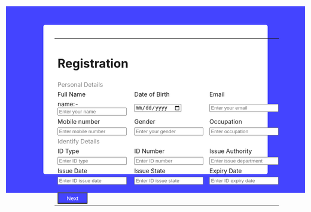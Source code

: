 <html>
 <head>
 <style>
 body{
 display: flex;
 justify-content: center;
 align-items: center;
 }
 .inner{ 
 background-color:white;
 height:400px;
 width:600px;
 border-radius:5px;
 }
 table{
 margin-left: 30px;
 padding-top: 20px;
 }
 .outer{
 background-color:rgb(68, 68, 255);
 height: 500px;
 width: 800px;
 display: flex;
 justify-content: center;
 align-items: center;
 }
 </style>
 </head>
 <body>
 <form>
 <div class="outer">
<div class="inner">
    <table>
    <tr><td><h1>Registration</h1></td>
    </tr> 
    <tr>
    <td style="color: gray;">Personal Details</td>
    </tr>
    <tr>
    <td><label for="name">Full Name</label></td>
    <td><label for="dob">Date of Birth</label></td> 
    <td><label for="email">Email</label></td> 
    </tr>
    <tr>
    <td>
    name:-<input type="text"id="name"placeholder="Enter your name">
    </td>
    <td>
    <input type="date"id="dob"placeholder="Enter birth date">
    </td>
    <td>
    <input type="email"id="email"placeholder="Enter your email">
    </td>
    </tr>
    <tr>
    <td><label for="no">Mobile number</label></td>
    <td><label for="gender">Gender</label></td>
    <td><lable for="Occupation">Occupation</lable></td>
    </tr>
    <tr>
    <td>
    <input type="number"id="no"placeholder="Enter mobile number">
    </td>
    <td>
    <input type="text"id="gender"placeholder="Enter your gender">
    </td>
    <td>
    <input type="text"id="Occupation"placeholder="Enter occupation">
    </td>
    </tr>
    <tr>
    <td style="color: gray;">Identify Details</td>
    </tr>
    <tr>
    <td><label for="idtype">ID Type</label></td>
    <td><label for="idno">ID Number</label></td>
    <td><label for="ia">Issue Authority</label></td>
    </tr>
    <tr>
    <td><input type="text"id="idtype"placeholder="Enter ID type"/></td>
    <td><input type="number"for="idno"placeholder="Enter ID number"/></td>
    <td><input type="text"for="ia"placeholder="Enter issue department"/></td>
    </tr>
    <tr>
    <td><label for="idate">Issue Date</label></td>
    <td><label for="istate">Issue State</label></td>
    <td><label for="edate">Expiry Date</label></td>
    </tr>
    <tr>
    <td><input type="text"id="idate"placeholder="Enter ID issue date"></td>
    <td><input type="text"id="idate"placeholder="Enter ID issue state"></td>
    <td><input type="text"id="idate"placeholder="Enter ID expiry date"></td>
    </tr>
    <tr>
    <td><input type="button"value="Next" style=" background-color:rgb(68, 68, 255);height: 30px;width:80px;color: white;font-size:15px;margin-top: 15px;"></td>
    </tr>
    </table>
    </div>
    </div>
    </form>
    </body>
   </html>
